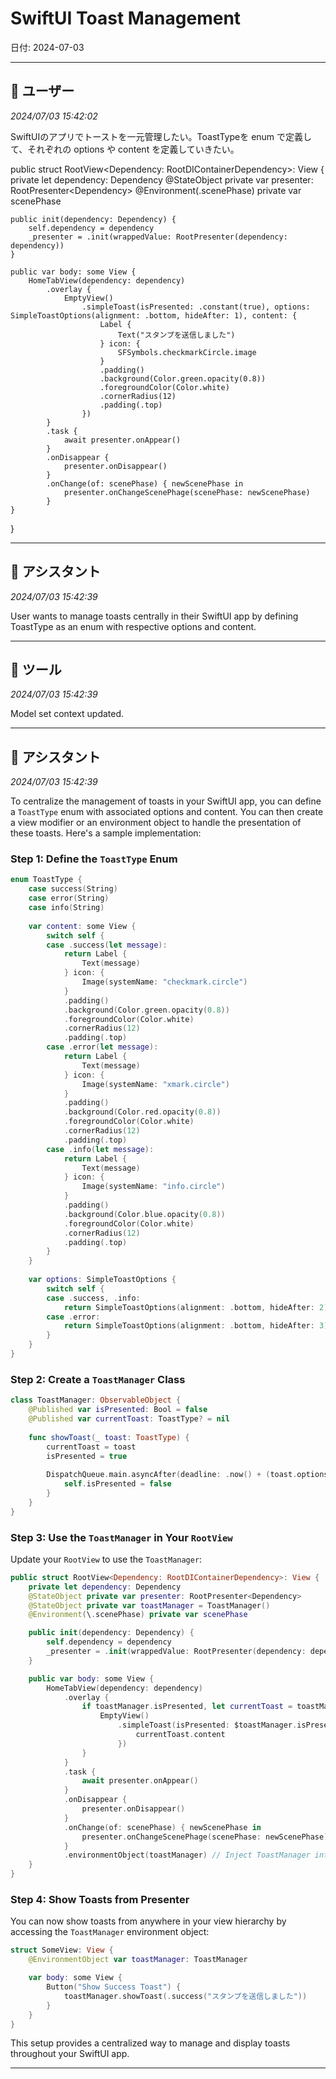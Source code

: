 # SwiftUI Toast Management

日付: 2024-07-03

---

## 👤 ユーザー
*2024/07/03 15:42:02*

SwiftUIのアプリでトーストを一元管理したい。ToastTypeを enum で定義して、それぞれの options や content を定義していきたい。

public struct RootView&lt;Dependency: RootDIContainerDependency&gt;: View {
    private let dependency: Dependency
    @StateObject private var presenter: RootPresenter&lt;Dependency&gt;
    @Environment(\.scenePhase) private var scenePhase

    public init(dependency: Dependency) {
        self.dependency = dependency
        _presenter = .init(wrappedValue: RootPresenter(dependency: dependency))
    }

    public var body: some View {
        HomeTabView(dependency: dependency)
            .overlay {
                EmptyView()
                    .simpleToast(isPresented: .constant(true), options: SimpleToastOptions(alignment: .bottom, hideAfter: 1), content: {
                        Label {
                            Text("スタンプを送信しました")
                        } icon: {
                            SFSymbols.checkmarkCircle.image
                        }
                        .padding()
                        .background(Color.green.opacity(0.8))
                        .foregroundColor(Color.white)
                        .cornerRadius(12)
                        .padding(.top)
                    })
            }
            .task {
                await presenter.onAppear()
            }
            .onDisappear {
                presenter.onDisappear()
            }
            .onChange(of: scenePhase) { newScenePhase in
                presenter.onChangeScenePhage(scenePhase: newScenePhase)
            }
    }
}

---

## 🤖 アシスタント
*2024/07/03 15:42:39*

User wants to manage toasts centrally in their SwiftUI app by defining ToastType as an enum with respective options and content.

---

## 🔧 ツール
*2024/07/03 15:42:39*

Model set context updated.

---

## 🤖 アシスタント
*2024/07/03 15:42:39*

To centralize the management of toasts in your SwiftUI app, you can define a `ToastType` enum with associated options and content. You can then create a view modifier or an environment object to handle the presentation of these toasts. Here's a sample implementation:

### Step 1: Define the `ToastType` Enum

```swift
enum ToastType {
    case success(String)
    case error(String)
    case info(String)
    
    var content: some View {
        switch self {
        case .success(let message):
            return Label {
                Text(message)
            } icon: {
                Image(systemName: "checkmark.circle")
            }
            .padding()
            .background(Color.green.opacity(0.8))
            .foregroundColor(Color.white)
            .cornerRadius(12)
            .padding(.top)
        case .error(let message):
            return Label {
                Text(message)
            } icon: {
                Image(systemName: "xmark.circle")
            }
            .padding()
            .background(Color.red.opacity(0.8))
            .foregroundColor(Color.white)
            .cornerRadius(12)
            .padding(.top)
        case .info(let message):
            return Label {
                Text(message)
            } icon: {
                Image(systemName: "info.circle")
            }
            .padding()
            .background(Color.blue.opacity(0.8))
            .foregroundColor(Color.white)
            .cornerRadius(12)
            .padding(.top)
        }
    }
    
    var options: SimpleToastOptions {
        switch self {
        case .success, .info:
            return SimpleToastOptions(alignment: .bottom, hideAfter: 2)
        case .error:
            return SimpleToastOptions(alignment: .bottom, hideAfter: 3)
        }
    }
}
```

### Step 2: Create a `ToastManager` Class

```swift
class ToastManager: ObservableObject {
    @Published var isPresented: Bool = false
    @Published var currentToast: ToastType? = nil
    
    func showToast(_ toast: ToastType) {
        currentToast = toast
        isPresented = true
        
        DispatchQueue.main.asyncAfter(deadline: .now() + (toast.options.hideAfter ?? 2)) {
            self.isPresented = false
        }
    }
}
```

### Step 3: Use the `ToastManager` in Your `RootView`

Update your `RootView` to use the `ToastManager`:

```swift
public struct RootView<Dependency: RootDIContainerDependency>: View {
    private let dependency: Dependency
    @StateObject private var presenter: RootPresenter<Dependency>
    @StateObject private var toastManager = ToastManager()
    @Environment(\.scenePhase) private var scenePhase

    public init(dependency: Dependency) {
        self.dependency = dependency
        _presenter = .init(wrappedValue: RootPresenter(dependency: dependency))
    }

    public var body: some View {
        HomeTabView(dependency: dependency)
            .overlay {
                if toastManager.isPresented, let currentToast = toastManager.currentToast {
                    EmptyView()
                        .simpleToast(isPresented: $toastManager.isPresented, options: currentToast.options, content: {
                            currentToast.content
                        })
                }
            }
            .task {
                await presenter.onAppear()
            }
            .onDisappear {
                presenter.onDisappear()
            }
            .onChange(of: scenePhase) { newScenePhase in
                presenter.onChangeScenePhage(scenePhase: newScenePhase)
            }
            .environmentObject(toastManager) // Inject ToastManager into the environment
    }
}
```

### Step 4: Show Toasts from Presenter

You can now show toasts from anywhere in your view hierarchy by accessing the `ToastManager` environment object:

```swift
struct SomeView: View {
    @EnvironmentObject var toastManager: ToastManager

    var body: some View {
        Button("Show Success Toast") {
            toastManager.showToast(.success("スタンプを送信しました"))
        }
    }
}
```

This setup provides a centralized way to manage and display toasts throughout your SwiftUI app.

---
